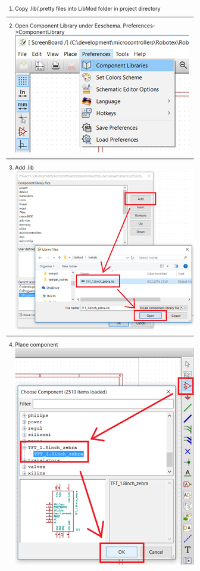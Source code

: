

1. Copy .lib/.pretty files into LibMod folder in project directory  

---

2. Open Component Library under Eeschema. Preferences->ComponentLibrary  
![open library dialog](https://raw.githubusercontent.com/indrekluuk/Notes/master/KiCad/images/AddLibrary_Eeschema_menu.png)

---

3. Add .lib  
![add .lib](https://raw.githubusercontent.com/indrekluuk/Notes/master/KiCad/images/AddLibrary_Eeschema_libraries.png)

---

4. Place component
![place component](https://raw.githubusercontent.com/indrekluuk/Notes/master/KiCad/images/AddLibrary_Eeschema_place.png)

